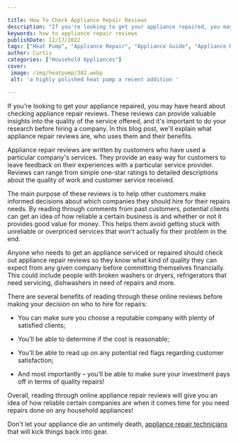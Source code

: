 ```yaml
---

title: How To Check Appliance Repair Reviews
description: "If you're looking to get your appliance repaired, you may have heard about checking appliance repair reviews. These reviews can pr...learn more about it now"
keywords: how to appliance repair reviews
publishDate: 12/17/2022
tags: ["Heat Pump", "Appliance Repair", "Appliance Guide", "Appliance Reviews"]
author: Curtis
categories: ["Household Appliances"]
cover: 
 image: /img/heatpump/382.webp
 alt: 'a highly polished heat pump a recent addition '

---
```


If you're looking to get your appliance repaired, you may have heard about checking appliance repair reviews. These reviews can provide valuable insights into the quality of the service offered, and it's important to do your research before hiring a company. In this blog post, we'll explain what appliance repair reviews are, who uses them and their benefits.

Appliance repair reviews are written by customers who have used a particular company's services. They provide an easy way for customers to leave feedback on their experiences with a particular service provider. Reviews can range from simple one-star ratings to detailed descriptions about the quality of work and customer service received. 

The main purpose of these reviews is to help other customers make informed decisions about which companies they should hire for their repairs needs. By reading through comments from past customers, potential clients can get an idea of how reliable a certain business is and whether or not it provides good value for money. This helps them avoid getting stuck with unreliable or overpriced services that won't actually fix their problem in the end. 

Anyone who needs to get an appliance serviced or repaired should check out appliance repair reviews so they know what kind of quality they can expect from any given company before committing themselves financially. This could include people with broken washers or dryers, refrigerators that need servicing, dishwashers in need of repairs and more. 

There are several benefits of reading through these online reviews before making your decision on who to hire for repairs: 

 - You can make sure you choose a reputable company with plenty of satisfied clients;

 - You’ll be able to determine if the cost is reasonable;

 - You’ll be able to read up on any potential red flags regarding customer satisfaction;

 - And most importantly – you’ll be able to make sure your investment pays off in terms of quality repairs! 
 
Overall, reading through online appliance repair reviews will give you an idea of how reliable certain companies are when it comes time for you need repairs done on any household appliances!

Don't let your appliance die an untimely death, <a href="/pages/appliance-repair-technicians/">appliance repair technicians</a> that will kick things back into gear.